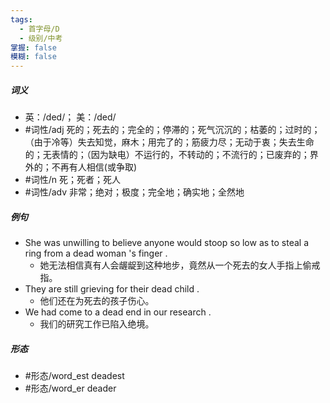 ```yaml
---
tags:
  - 首字母/D
  - 级别/中考
掌握: false
模糊: false
---
```

##### 词义
- 英：/ded/； 美：/ded/
- #词性/adj  死的；死去的；完全的；停滞的；死气沉沉的；枯萎的；过时的；（由于冷等）失去知觉，麻木；用完了的；筋疲力尽；无动于衷；失去生命的；无表情的；（因为缺电）不运行的，不转动的；不流行的；已废弃的；界外的；不再有人相信(或争取)
- #词性/n  死；死者；死人
- #词性/adv  非常；绝对；极度；完全地；确实地；全然地
##### 例句
- She was unwilling to believe anyone would stoop so low as to steal a ring from a dead woman 's finger .
	- 她无法相信真有人会龌龊到这种地步，竟然从一个死去的女人手指上偷戒指。
- They are still grieving for their dead child .
	- 他们还在为死去的孩子伤心。
- We had come to a dead end in our research .
	- 我们的研究工作已陷入绝境。
##### 形态
- #形态/word_est deadest
- #形态/word_er deader
